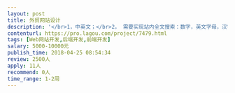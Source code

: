 ```yaml
---                
layout: post       
title: 外贸网站设计           
description: '</br>1，中英文；</br>2， 需要实现站内全文搜索：数字，英文字母，汉字等；</br>3，网站需要凸出“搜索”和“联系我们”的醒目设置；</br>4， 产品图片约100张；</br>5，首页的产品下拉菜单产品大类约20种；</br>6，手机上浏览自适应。</br>7， 请推荐响应速度快，稳定的国际服务器。</br></br>参考网站：https://www.molex.com/molex/home</br>'     
contenturl: https://pro.lagou.com/project/7479.html      
tags: [Web网站开发,后端开发,前端开发]            
salary: 5000-10000元          
publish_time: 2018-04-25 08:54:34         
review: 2500人                   
apply: 11人                   
recommend: 0人                   
time_range: 1-2周              
---                 
```

